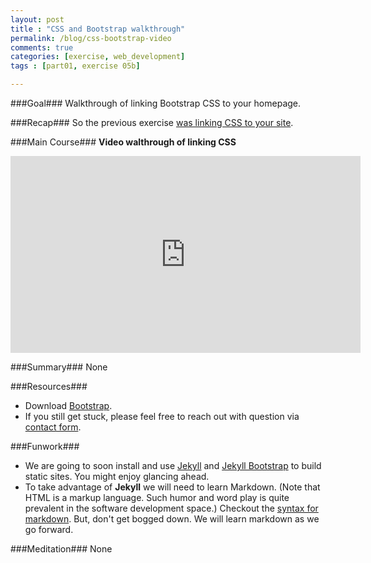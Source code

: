 ```yaml
---
layout: post
title : "CSS and Bootstrap walkthrough"
permalink: /blog/css-bootstrap-video
comments: true
categories: [exercise, web_development]
tags : [part01, exercise 05b]

---
```


###Goal###
Walkthrough of linking Bootstrap CSS to your homepage.

###Recap###
So the previous exercise [was linking CSS to your site](../css-with-bootstrap).

###Main Course###
__Video walthrough of linking CSS__

<iframe width="560" height="315" src="http://www.youtube.com/embed/f_RjBsIily8" frameborder="0" allowfullscreen="allow">
</iframe>

###Summary###
None

###Resources###
* Download [Bootstrap](http://getbootstrap.com).
* If you still get stuck, please feel free to reach out with question via [contact form](../../ask/).

###Funwork###
* We are going to soon install and use [Jekyll](http://jekyllrb.com/) and [Jekyll Bootstrap](http://jekyllbootstrap.com/lessons/jekyll-introduction.html) to build static sites. You might enjoy glancing ahead.
* To take advantage of __Jekyll__ we will need to learn Markdown. (Note that HTML is a markup language. Such humor and word play is quite prevalent in the software development space.) Checkout the [syntax for markdown](http://daringfireball.net/projects/markdown/). But, don\'t get bogged down. We will learn markdown as we go forward.

###Meditation###
None
